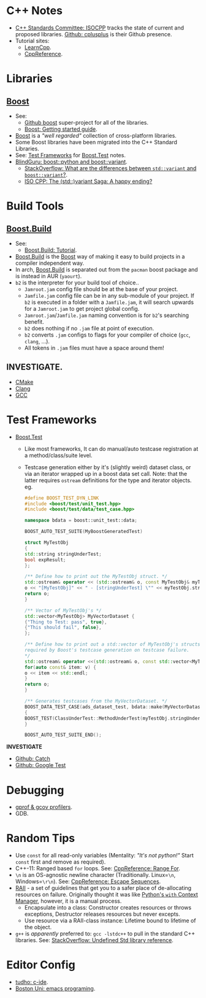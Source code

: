 C++ Notes
=========

* [C++ Standards Committee: ISOCPP] tracks the state of current and proposed
  libraries. [Github: cplusplus] is their Github presence.
* Tutorial sites:
    * [LearnCpp].
    * [CppReference].


Libraries
=========

[Boost]
-------

* See:
    * [Github boost] super-project for all of the libraries.
    * [Boost: Getting started guide].
* [Boost] is a _"well regarded"_ collection of cross-platform libraries.
* Some Boost libraries have been migrated into the C++ Standard Libraries.
* See: [Test Frameworks](#test-frameworks) for [Boost.Test] notes.
* [BlindGuru: boost::python and boost::variant].
    * [StackOverflow: What are the differences between `std::variant` and
      `boost::variant`?].
    * [ISO CPP: The (std::)variant Saga: A happy ending?]


Build Tools
===========

[Boost.Build]
-------------

* See:
    * [Boost.Build: Tutorial].
* [Boost.Build] is the [Boost] way of making it easy to build projects in a
  compiler independent way.
* In arch, [Boost.Build] is separated out from the `pacman` boost package and
  is instead in AUR (`yaourt`).
* `b2` is the interpreter for your build tool of choice..
    * `Jamroot.jam` config file should be at the base of your project.
    * `Jamfile.jam` config file can be in any sub-module of your project. If
      `b2` is executed in a folder with a `Jamfile.jam`, it will search upwards
      for a `Jamroot.jam` to get project global config.
    * `Jamroot.jam`/`Jamfile.jam` naming convention is for `b2`'s searching
      benefit.
    * `b2` does nothing if no `.jam` file at point of execution.
    * `b2` converts `.jam` configs to flags for your compiler of choice (`gcc`,
      `clang`, ...).
    * All tokens in `.jam` files must have a space around them!


**INVESTIGATE**.
----------------

* [CMake]
* [Clang]
* [GCC]


Test Frameworks
===============

* [Boost.Test]
    * Like most frameworks, It can do manual/auto testcase registration at a
      method/class/suite level.
    * Testcase generation either by it's (slightly weird) dataset class, or via
      an iterator wrapped up in a boost data set call. Note: that the latter
      requires `ostream` definitions for the type and iterator objects. eg.

      ```cpp
      #define BOOST_TEST_DYN_LINK
      #include <boost/test/unit_test.hpp>
      #include <boost/test/data/test_case.hpp>

      namespace bdata = boost::unit_test::data;

      BOOST_AUTO_TEST_SUITE(MyBoostGeneratedTest)

      struct MyTestObj
      {
      std::string stringUnderTest;
      bool expResult;
      };

      /** Define how to print out the MyTestObj struct. */
      std::ostream& operator << (std::ostream& o, const MyTestObj& myTestObj) {
      o << "[MyTestObj]" << " - [stringUnderTest] \"" << myTestObj.stringUnderTest << "\" - [expResult] " << myTestObj.expResult;
      return o;
      }

      /** Vector of MyTestObj's */
      std::vector<MyTestObj> MyVectorDataset {
      {"Thing to Test: pass", true},
      {"This should fail", false},
      };

      /** Define how to print out a std::vector of MyTestObj's structs. This is
      required by Boost's testcase generation on testcase failure.
      */
      std::ostream& operator <<(std::ostream& o, const std::vector<MyTestObj>& v) {
      for(auto const& item: v) {
      o << item << std::endl;
      }
      return o;
      }

      /** Generates testcases from the MyVectorDataset. */
      BOOST_DATA_TEST_CASE(ads_dataset_test, bdata::make(MyVectorDataset), myTestObj)
      {
      BOOST_TEST(ClassUnderTest::MethodUnderTest(myTestObj.stringUnderTest) == myTestObj.expResult);
      }

      BOOST_AUTO_TEST_SUITE_END();
      ```

**INVESTIGATE**

* [Github: Catch]
* [Github: Google Test]

Debugging
=========

* [gprof & gcov profilers].
* GDB.

Random Tips
===========

* Use `const` for all read-only variables (Mentality: _"It's not python!"_
  Start `const` first and remove as required).
* C++-11: Ranged based `for` loops. See: [CppReference: Range For].
* `\n` is an OS-agnostic newline character (Traditionally. Linux=`\n`,
  Windows=`\r\n`). See: [CppReference: Escape Sequences].
* [RAII] - a set of guidelines that get you to a safer place of de-allocating
  resources on failure. Originally thought it was like [Python's `with` Context
  Manager], however, it is a manual process.
    * Encapsulate into a class: Constructor creates resources or throws
      exceptions, Destructor releases resources but never excepts.
    * Use resource via a RAII-class instance: Lifetime bound to lifetime of the
      object.
* `g++` is _apparently_ preferred to: `gcc -lstdc++` to pull in the standard
  C++ libraries. See: [StackOverflow: Undefined Std library reference].

Editor Config
=============

* [tudho: c-ide].
* [Boston Uni: emacs programing].


[C++ Standards Committee: ISOCPP]: http://www.open-std.org/JTC1/SC22/WG21/
[Github: cplusplus]: https://github.com/cplusplus
[LearnCpp]: https://www.learncpp.com
[CppReference]: https://en.cppreference.com/w/

[Boost]: https://www.boost.org
[Github boost]: https://github.com/boostorg/boost
[Boost: Getting started guide]: https://www.boost.org/more/getting_started/index.html
[BlindGuru: boost::python and boost::variant]: https://blind.guru/boost_python-and-boost_variant.html
[StackOverflow: What are the differences between `std::variant` and `boost::variant`?]: https://stackoverflow.com/questions/40201371/what-are-the-differences-between-stdvariant-and-boostvariant
[ISO CPP: The (std::)variant Saga: A happy ending?]: https://isocpp.org/blog/2015/11/the-variant-saga-a-happy-ending
[Boost.Build]: https://boostorg.github.io/build/
[Boost.Build: Tutorial]: https://boostorg.github.io/build/tutorial.html
[Boost.Test]: https://www.boost.org/doc/libs/1_68_0/libs/test/doc/html/index.html

[CMake]: https://cmake.org
[Clang]: https://clang.llvm.org
[GCC]: https://gcc.gnu.org

[Github: Catch]: https://github.com/catchorg/Catch2
[Github: Google Test]: https://github.com/google/googletest

[gprof & gcov profilers]: https://alex.dzyoba.com/blog/gprof-gcov/

[CppReference: Range For]: https://en.cppreference.com/w/cpp/language/range-for
[CppReference: Escape Sequences]: https://en.cppreference.com/w/cpp/language/escape

[RAII]: https://en.cppreference.com/w/cpp/language/raii
[Python's `with` Context Manager]: https://docs.python.org/3/reference/compound_stmts.html#with
[StackOverflow: Undefined Std library reference]: https://stackoverflow.com/questions/28236870/undefined-reference-to-stdcout#28236905

[tudho: c-ide]: https://tuhdo.github.io/c-ide.html
[Boston Uni: emacs programing]: https://www.cs.bu.edu/teaching/tool/emacs/programming/
